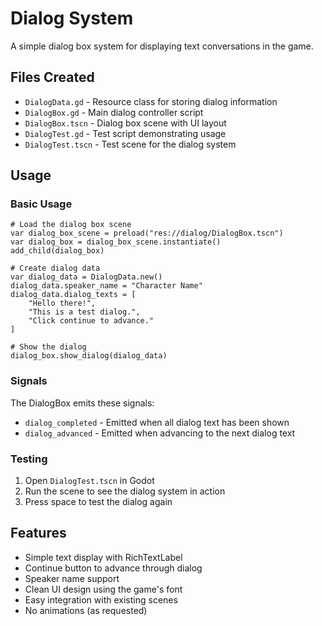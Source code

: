 # Dialog System

A simple dialog box system for displaying text conversations in the game.

## Files Created

- `DialogData.gd` - Resource class for storing dialog information
- `DialogBox.gd` - Main dialog controller script
- `DialogBox.tscn` - Dialog box scene with UI layout
- `DialogTest.gd` - Test script demonstrating usage
- `DialogTest.tscn` - Test scene for the dialog system

## Usage

### Basic Usage

```gdscript
# Load the dialog box scene
var dialog_box_scene = preload("res://dialog/DialogBox.tscn")
var dialog_box = dialog_box_scene.instantiate()
add_child(dialog_box)

# Create dialog data
var dialog_data = DialogData.new()
dialog_data.speaker_name = "Character Name"
dialog_data.dialog_texts = [
    "Hello there!",
    "This is a test dialog.",
    "Click continue to advance."
]

# Show the dialog
dialog_box.show_dialog(dialog_data)
```

### Signals

The DialogBox emits these signals:
- `dialog_completed` - Emitted when all dialog text has been shown
- `dialog_advanced` - Emitted when advancing to the next dialog text

### Testing

1. Open `DialogTest.tscn` in Godot
2. Run the scene to see the dialog system in action
3. Press space to test the dialog again

## Features

- Simple text display with RichTextLabel
- Continue button to advance through dialog
- Speaker name support
- Clean UI design using the game's font
- Easy integration with existing scenes
- No animations (as requested)
